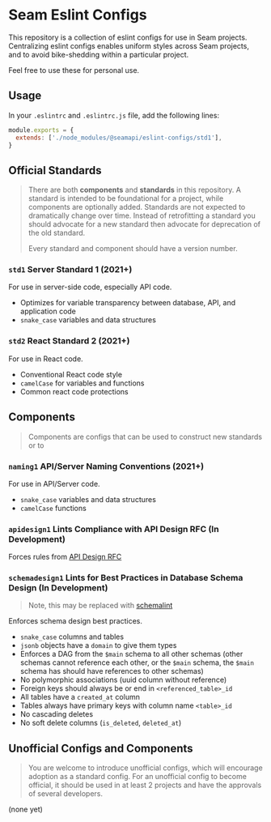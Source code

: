 # Seam Eslint Configs

This repository is a collection of eslint configs for use in Seam projects.
Centralizing eslint configs enables uniform styles across Seam projects, and
to avoid bike-shedding within a particular project.

Feel free to use these for personal use.

## Usage

In your `.eslintrc` and `.eslintrc.js` file, add the following lines:

```js
module.exports = {
  extends: ['./node_modules/@seamapi/eslint-configs/std1'],
}
```

## Official Standards

> There are both **components** and **standards** in this repository. A standard
> is intended to be foundational for a project, while components are optionally
> added. Standards are not expected to dramatically change over time. Instead of
> retrofitting a standard you should advocate for a new standard then advocate
> for deprecation of the old standard.
>
> Every standard and component should have a version number.

### `std1` Server Standard 1 (2021+)

For use in server-side code, especially API code.

- Optimizes for variable transparency between database, API, and application code
- `snake_case` variables and data structures

### `std2` React Standard 2 (2021+)

For use in React code.

- Conventional React code style
- `camelCase` for variables and functions
- Common react code protections

## Components

> Components are configs that can be used to construct new standards or to

### `naming1` API/Server Naming Conventions (2021+)

For use in API/Server code.

- `snake_case` variables and data structures
- `camelCase` functions

### `apidesign1` Lints Compliance with API Design RFC (In Development)

Forces rules from [API Design RFC](https://github.com/seamapi/rfc/blob/main/rfcs/2023-03-01-api-design.md)

### `schemadesign1` Lints for Best Practices in Database Schema Design (In Development)

> Note, this may be replaced with [schemalint](https://github.com/kristiandupont/schemalint)

Enforces schema design best practices.

- `snake_case` columns and tables
- `jsonb` objects have a `domain` to give them types
- Enforces a DAG from the `$main` schema to all other schemas (other schemas
  cannot reference each other, or the `$main` schema, the `$main` schema has
  should have references to other schemas)
- No polymorphic associations (uuid column without reference)
- Foreign keys should always be or end in `<referenced_table>_id`
- All tables have a `created_at` column
- Tables always have primary keys with column name `<table>_id`
- No cascading deletes
- No soft delete columns (`is_deleted`, `deleted_at`)

## Unofficial Configs and Components

> You are welcome to introduce unofficial configs, which will encourage adoption
> as a standard config. For an unofficial config to become official, it should
> be used in at least 2 projects and have the approvals of several developers.

(none yet)
